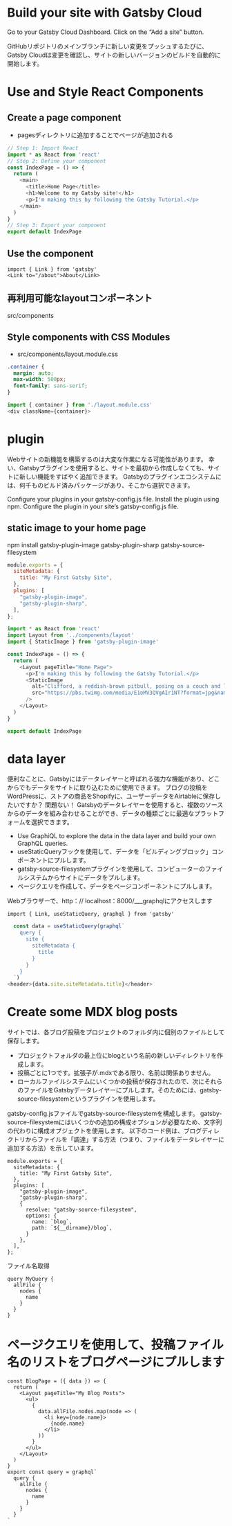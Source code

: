 

# Build your site with Gatsby Cloud

Go to your Gatsby Cloud Dashboard. Click on the “Add a site” button.



GitHubリポジトリのメインブランチに新しい変更をプッシュするたびに、Gatsby Cloudは変更を確認し、サイトの新しいバージョンのビルドを自動的に開始します。

# Use and Style React Components

## Create a page component

* pagesディレクトリに追加することでページが追加される

```js
// Step 1: Import React
import * as React from 'react'
// Step 2: Define your component
const IndexPage = () => {
  return (
    <main>
      <title>Home Page</title>
      <h1>Welcome to my Gatsby site!</h1>
      <p>I'm making this by following the Gatsby Tutorial.</p>
    </main>
  )
}
// Step 3: Export your component
export default IndexPage
```

## Use the <Link> component

```
import { Link } from 'gatsby'
<Link to="/about">About</Link>
```

## 再利用可能なlayoutコンポーネント

src/components

## Style components with CSS Modules

* src/components/layout.module.css

```css
.container {
  margin: auto;
  max-width: 500px;
  font-family: sans-serif;
}
```

```js
import { container } from './layout.module.css'
<div className={container}>
```

# plugin

Webサイトの新機能を構築するのは大変な作業になる可能性があります。 幸い、Gatsbyプラグインを使用すると、サイトを最初から作成しなくても、サイトに新しい機能をすばやく追加できます。 Gatsbyのプラグインエコシステムには、何千ものビルド済みパッケージがあり、そこから選択できます。

Configure your plugins in your gatsby-config.js file.
Install the plugin using npm.
Configure the plugin in your site’s gatsby-config.js file.

## static image to your home page

npm install gatsby-plugin-image gatsby-plugin-sharp gatsby-source-filesystem
```js
module.exports = {
  siteMetadata: {
    title: "My First Gatsby Site",
  },
  plugins: [
    "gatsby-plugin-image",
    "gatsby-plugin-sharp",
  ],
};
```

```js
import * as React from 'react'
import Layout from '../components/layout'
import { StaticImage } from 'gatsby-plugin-image'

const IndexPage = () => {
  return (
    <Layout pageTitle="Home Page">
      <p>I'm making this by following the Gatsby Tutorial.</p>
      <StaticImage
        alt="Clifford, a reddish-brown pitbull, posing on a couch and looking stoically at the camera"
        src="https://pbs.twimg.com/media/E1oMV3QVgAIr1NT?format=jpg&name=large"
      />
    </Layout>
  )
}

export default IndexPage
```

# data layer

便利なことに、Gatsbyにはデータレイヤーと呼ばれる強力な機能があり、どこからでもデータをサイトに取り込むために使用できます。 ブログの投稿をWordPressに、ストアの商品をShopifyに、ユーザーデータをAirtableに保存したいですか？ 問題ない！ Gatsbyのデータレイヤーを使用すると、複数のソースからのデータを組み合わせることができ、データの種類ごとに最適なプラットフォームを選択できます。

* Use GraphiQL to explore the data in the data layer and build your own GraphQL queries.
* useStaticQueryフックを使用して、データを「ビルディングブロック」コンポーネントにプルします。
* gatsby-source-filesystemプラグインを使用して、コンピューターのファイルシステムからサイトにデータをプルします。
* ページクエリを作成して、データをページコンポーネントにプルします。

Webブラウザーで、http：// localhost：8000/___graphqlにアクセスします

```
import { Link, useStaticQuery, graphql } from 'gatsby'
```

```js
  const data = useStaticQuery(graphql`
    query {
      site {
        siteMetadata {
          title
        }
      }
    }
  `)
<header>{data.site.siteMetadata.title}</header>
```


# Create some MDX blog posts

サイトでは、各ブログ投稿をプロジェクトのフォルダ内に個別のファイルとして保存します。

* プロジェクトフォルダの最上位にblogという名前の新しいディレクトリを作成します。
* 投稿ごとに1つです。拡張子が.mdxである限り、名前は関係ありません。 
* ローカルファイルシステムにいくつかの投稿が保存されたので、次にそれらのファイルをGatsbyデータレイヤーにプルします。そのためには、gatsby-source-filesystemというプラグインを使用します。

gatsby-config.jsファイルでgatsby-source-filesystemを構成します。 gatsby-source-filesystemにはいくつかの追加の構成オプションが必要なため、文字列の代わりに構成オブジェクトを使用します。 以下のコード例は、ブログディレクトリからファイルを「調達」する方法（つまり、ファイルをデータレイヤーに追加する方法）を示しています。

```
module.exports = {
  siteMetadata: {
    title: "My First Gatsby Site",
  },
  plugins: [
    "gatsby-plugin-image",
    "gatsby-plugin-sharp",
    {
      resolve: "gatsby-source-filesystem",
      options: {
        name: `blog`,
        path: `${__dirname}/blog`,
      }
    },
  ],
};
```

ファイル名取得
```
query MyQuery {
  allFile {
    nodes {
      name
    }
  }
}
```

# ページクエリを使用して、投稿ファイル名のリストをブログページにプルします

```
const BlogPage = ({ data }) => {
  return (
    <Layout pageTitle="My Blog Posts">
      <ul>
        {
          data.allFile.nodes.map(node => (
            <li key={node.name}>
              {node.name}
            </li>
          ))
        }
      </ul>
    </Layout>
  )
}
export const query = graphql`
  query {
    allFile {
      nodes {
        name
      }
    }
  }
`
```